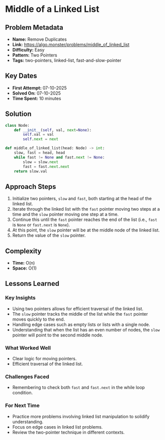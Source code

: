 # Middle of a Linked List

## Problem Metadata
- **Name:** Remove Duplicates
- **Link:** https://algo.monster/problems/middle_of_linked_list
- **Difficulty:** Easy
- **Pattern:** Two Pointers
- **Tags:** two-pointers, linked-list, fast-and-slow-pointer

## Key Dates
- **First Attempt:** 07-10-2025
- **Solved On:** 07-10-2025
- **Time Spent:** 10 minutes

## Solution
```python
class Node:
    def __init__(self, val, next=None):
        self.val = val
        self.next = next

def middle_of_linked_list(head: Node) -> int:
    slow, fast = head, head
    while fast != None and fast.next != None:
        slow = slow.next
        fast = fast.next.next
    return slow.val
```

## Approach Steps
1. Initialize two pointers, `slow` and `fast`, both starting at the head of the linked list.
2. Iterate through the linked list with the `fast` pointer moving two steps at a time and the `slow` pointer moving one step at a time.
3. Continue this until the `fast` pointer reaches the end of the list (i.e., `fast` is `None` or `fast.next` is `None`).
4. At this point, the `slow` pointer will be at the middle node of the linked list.
5. Return the value of the `slow` pointer.

## Complexity
- **Time:** O(n)
- **Space:** O(1)

## Lessons Learned
### Key Insights
- Using two pointers allows for efficient traversal of the linked list.
- The `slow` pointer tracks the middle of the list while the `fast` pointer moves quickly to the end.
- Handling edge cases such as empty lists or lists with a single node.
- Understanding that when the list has an even number of nodes, the `slow` pointer will point to the second middle node.

### What Worked Well
- Clear logic for moving pointers.
- Efficient traversal of the linked list.

### Challenges Faced
- Remembering to check both `fast` and `fast.next` in the while loop condition.

### For Next Time
- Practice more problems involving linked list manipulation to solidify understanding.
- Focus on edge cases in linked list problems.
- Review the two-pointer technique in different contexts.
